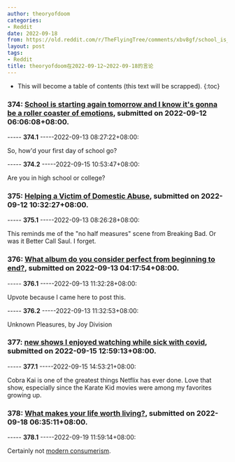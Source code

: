 ```yaml
---
author: theoryofdoom
categories:
- Reddit
date: 2022-09-18
from: https://old.reddit.com/r/TheFlyingTree/comments/xbv8gf/school_is_starting_again_tomorrow_and_i_know_its/
layout: post
tags:
- Reddit
title: theoryofdoom在2022-09-12~2022-09-18的言论
---
```


* This will become a table of contents (this text will be scrapped).
{:toc}

### 374: [School is starting again tomorrow and I know it's gonna be a roller coaster of emotions](https://old.reddit.com/r/TheFlyingTree/comments/xbv8gf/school_is_starting_again_tomorrow_and_i_know_its/), submitted on 2022-09-12 06:06:08+08:00.

----- __374.1__ -----2022-09-13 08:27:22+08:00:

So, how'd your first day of school go?

----- __374.2__ -----2022-09-15 10:53:47+08:00:

Are you in high school or college?

### 375: [Helping a Victim of Domestic Abuse](https://old.reddit.com/r/TheFlyingTree/comments/xc0zb9/helping_a_victim_of_domestic_abuse/), submitted on 2022-09-12 10:32:27+08:00.

----- __375.1__ -----2022-09-13 08:26:28+08:00:

This reminds me of the "no half measures" scene from Breaking Bad.  Or was it Better Call Saul.  I forget.

### 376: [What album do you consider perfect from beginning to end?](https://old.reddit.com/r/AskReddit/comments/xcmygg/what_album_do_you_consider_perfect_from_beginning/), submitted on 2022-09-13 04:17:54+08:00.

----- __376.1__ -----2022-09-13 11:32:28+08:00:

Upvote because I came here to post this.

----- __376.2__ -----2022-09-13 11:32:53+08:00:

Unknown Pleasures, by Joy Division

### 377: [new shows I enjoyed watching while sick with covid](https://old.reddit.com/r/TheFlyingTree/comments/xenofk/new_shows_i_enjoyed_watching_while_sick_with_covid/), submitted on 2022-09-15 12:59:13+08:00.

----- __377.1__ -----2022-09-15 14:53:21+08:00:

Cobra Kai is one of the greatest things Netflix has ever done.  Love that show, especially since the Karate Kid movies were among my favorites growing up.

### 378: [What makes your life worth living?](https://old.reddit.com/r/TheFlyingTree/comments/xgzqp0/what_makes_your_life_worth_living/), submitted on 2022-09-18 06:35:11+08:00.

----- __378.1__ -----2022-09-19 11:59:14+08:00:

Certainly not [modern consumerism](https://www.youtube.com/watch?v=U7VBR9F2H6Y&ab_channel=Mrsent123).


